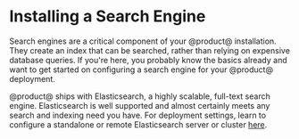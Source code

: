 # Installing a Search Engine [](id=installing-a-search-engine)

Search engines are a critical component of your @product@ installation. They
create an index that can be searched, rather than relying on expensive database
queries. If you're here, you probably know the basics already and want to get
started on configuring a search engine for your @product@ deployment. 

@product@ ships with Elasticsearch, a highly scalable, full-text search engine.
Elasticsearch is well supported and almost certainly meets any search and
indexing need you have. For deployment settings, learn to configure
a standalone or remote Elasticsearch server or cluster
[here](/discover/deployment/-/knowledge_base/7-1/installing-elasticsearch).

<!-- If you need to use Solr, it's also supported in @product@, and you can read more
about its configuration [here](discover/deployment/-/knowledge_base/7-0/using-solr).-->
